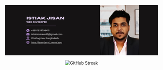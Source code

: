 <a>
<img src="https://raw.githubusercontent.com/Jisan-Dev/Jisan-Dev/main/images/banner2.png" />
</a>

<p align="center">
 <img src="https://streak-stats.demolab.com?user=Jisan-Dev&theme=tokyonight-duo&hide_border=true&background=0D1117&stroke=0D1117" alt="GitHub Streak" />
</p>
